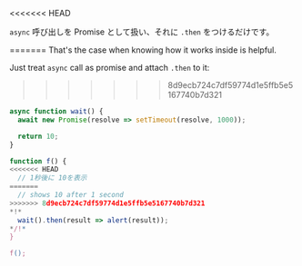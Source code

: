 
<<<<<<< HEAD

`async` 呼び出しを Promise として扱い、それに `.then` をつけるだけです。

=======
That's the case when knowing how it works inside is helpful.

Just treat `async` call as promise and attach `.then` to it:
>>>>>>> 8d9ecb724c7df59774d1e5ffb5e5167740b7d321
```js run
async function wait() {
  await new Promise(resolve => setTimeout(resolve, 1000));

  return 10;
}

function f() {
<<<<<<< HEAD
  // 1秒後に 10を表示
=======
  // shows 10 after 1 second
>>>>>>> 8d9ecb724c7df59774d1e5ffb5e5167740b7d321
*!*
  wait().then(result => alert(result));
*/!*
}

f();
```
